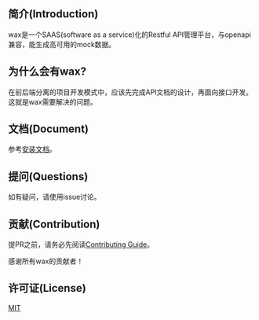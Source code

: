 ## 简介(Introduction)
wax是一个SAAS(software as a service)化的Restful API管理平台，与openapi兼容，能生成高可用的mock数据。

## 为什么会有wax?
在前后端分离的项目开发模式中，应该先完成API文档的设计，再面向接口开发。这就是wax需要解决的问题。

## 文档(Document)
参考[安装文档](_)。

## 提问(Questions)
如有疑问，请使用issue讨论。

## 贡献(Contribution)
提PR之前，请务必先阅读[Contributing Guide](_)。

感谢所有wax的贡献者！

## 许可证(License)
[MIT](https://opensource.org/licenses/MIT)
